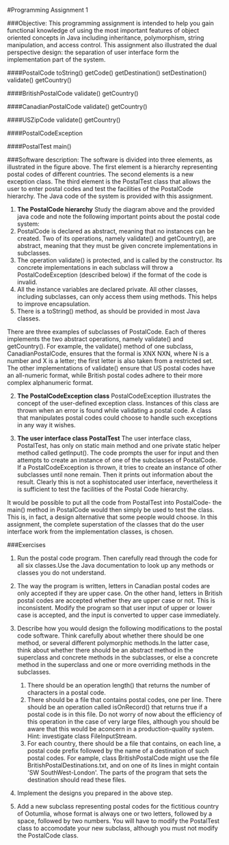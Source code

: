 #Programming Assignment 1

###Objective:
This programming assignment is intended to help you gain functional knowledge of using the most
important features of object oriented concepts in Java including inheritance, polymorphism, string
manipulation, and access control. This assignment also illustrated the dual perspective design: the
separation of user interface form the implementation part of the system.

####PostalCode
toString()
getCode()
getDestination()
setDestination()
validate()
getCountry()

####BritishPostalCode
validate()
getCountry()

####CanadianPostalCode
validate()
getCountry()

####USZipCode
validate()
getCountry()

####PostalCodeException

####PostalTest
main()

###Software description:
The software is divided into three elements, as illustrated in the figure above. The first element
is a hierarchy representing postal codes of different countries. The second elements is a new exception
class. The third element is the PostalTest class that allows the user to enter postal codes and test the
facilities of the PostalCode hierarchy. The Java code of the system is provided with this assignment.

1. **The PostalCode hierarchy**
Study the diagram above and the provided java code and note the following important points about the
postal code system:
  1. PostalCode is declared as abstract, meaning that no instances can be created. Two of its operations,
namely validate() and getCountry(), are abstract, meaning that they must be given concrete implementations
in subclasses.
  2. The operation validate() is protected, and is called by the constructor. Its concrete implementations
in each subclass will throw a PostalCodeException (described below) if the format of the code is invalid.
  3. All the instance variables are declared private. All other classes, including subclasses, can only
access them using methods. This helps to improve encapsulation.
  4. There is a toString() method, as should be provided in most Java classes.

  There are three examples of subclasses of PostalCode. Each of theres implements the two abstract operations,
namely validate() and getCountry(). For example, the validate() method of one subclass, CanadianPostalCode,
ensures that the formal is XNX NXN, where N is a number and X is a letter; the first letter is also taken from
a restricted set. The other implementations of validate() ensure that US postal codes have an all-numeric
format, while British postal codes adhere to their more complex alphanumeric format.

2. **The PostalCodeException class**
PostalCodeException illustrates the concept of the user-defined exception class. Instances of this class
are thrown when an error is found while validating a postal code. A class that manipulates postal codes
could choose to handle such exceptions in any way it wishes.

3. **The user interface class PostalTest**
The user interface class, PostalTest, has only on static main method and one private static helper method
called getInput(). The code prompts the user for input and then attempts to create an instance of one of
the subclasses of PostalCode. If a PostalCodeException is thrown, it tries to create an instance of other
subclasses until none remain. Then it prints out information about the result. Clearly this is not a
sophistocated user interface, nevertheless it is sufficient to test the facilities of the Postal Code
hierarchy.

  It would be possible to put all the code from PostalTest into PostalCode- the main() method in PostalCode
would then simply be used to test the class. This is, in fact, a design alternative that some people
would choose. In this assignment, the complete superstation of the classes that do the user interface
work from the implementation classes, is chosen.

###Exercises

1. Run the postal code program. Then carefully read through the code for all six classes.Use the Java documentation to look up any methods or classes you do not understand.

2. The way the program is written, letters in Canadian postal codes are only accepted if they are upper case. On the other hand, letters in British postal codes are accepted whether they are upper case or not. This is inconsistent. Modify the program so that user input of upper or lower case is accepted, and the input is converted to upper case immediately.

3. Describe how you would design the following modifications to the postal code software. Think carefully about whether there should be one method, or several different polymorphic methods.In the latter case, think about whether there should be an abstract method in the superclass and concrete methods in the subclasses, or else a concrete method in the superclass and one or more overriding methods in the subclasses.

    1. There should be an operation length() that returns the number of characters in a postal code.
    2. There should be a file that contains postal codes, one per line. There should be an operation called isOnRecord() that returns true if a postal code is in this file. Do not worry of now about the efficiency of this operation in the case of very large files, although you should be aware that this would be aconcern in a production-quality system. Hint: investigate class FileInputStream.
    3. For each country, there should be a file that contains, on each line, a postal code prefix followed by the name of a destination of such postal codes. For eample, class BritishPostalCode might use the file BritishPostalDestinations.txt, and on one of its lines in might contain 'SW SouthWest-London'. The parts of the program that sets the destination should read these files.

4. Implement the designs you prepared in the above step.

5. Add a new subclass representing postal codes for the fictitious country of Ootumlia, whose format is always one or two letters, followed by a space, followed by two numbers. You will have to modify the PostalTest class to accomodate your new subclass, although you must not modify the PostalCode class.
